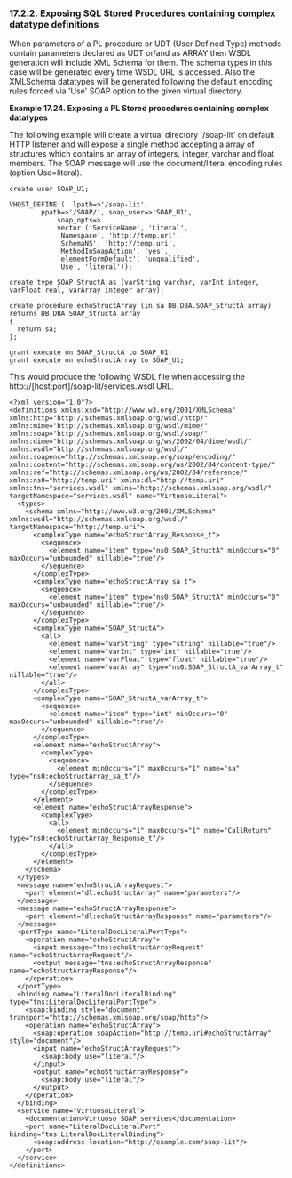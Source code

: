 <div>

<div>

<div>

<div>

### 17.2.2. Exposing SQL Stored Procedures containing complex datatype definitions

</div>

</div>

</div>

When parameters of a PL procedure or UDT (User Defined Type) methods
contain parameters declared as UDT or/and as ARRAY then WSDL generation
will include XML Schema for them. The schema types in this case will be
generated every time WSDL URL is accessed. Also the XMLSchema datatypes
will be generated following the default encoding rules forced via 'Use'
SOAP option to the given virtual directory.

<div>

**Example 17.24. Exposing a PL Stored procedures containing complex
datatypes**

<div>

The following example will create a virtual directory '/soap-lit' on
default HTTP listener and will expose a single method accepting a array
of structures which contains an array of integers, integer, varchar and
float members. The SOAP message will use the document/literal encoding
rules (option Use=literal).

``` programlisting
create user SOAP_U1;

VHOST_DEFINE (  lpath=>'/soap-lit',
        ppath=>'/SOAP/', soap_user=>'SOAP_U1',
            soap_opts=>
            vector ('ServiceName', 'Literal',
            'Namespace', 'http://temp.uri',
            'SchemaNS', 'http://temp.uri',
            'MethodInSoapAction', 'yes',
            'elementFormDefault', 'unqualified',
            'Use', 'literal'));

create type SOAP_StructA as (varString varchar, varInt integer, varFloat real, varArray integer array);

create procedure echoStructArray (in sa DB.DBA.SOAP_StructA array) returns DB.DBA.SOAP_StructA array
{
  return sa;
};

grant execute on SOAP_StructA to SOAP_U1;
grant execute on echoStructArray to SOAP_U1;
```

This would produce the following WSDL file when accessing the
http://\[host:port\]/soap-lit/services.wsdl URL.

``` programlisting
<?xml version="1.0"?>
<definitions xmlns:xsd="http://www.w3.org/2001/XMLSchema" xmlns:http="http://schemas.xmlsoap.org/wsdl/http/" xmlns:mime="http://schemas.xmlsoap.org/wsdl/mime/" xmlns:soap="http://schemas.xmlsoap.org/wsdl/soap/" xmlns:dime="http://schemas.xmlsoap.org/ws/2002/04/dime/wsdl/" xmlns:wsdl="http://schemas.xmlsoap.org/wsdl/" xmlns:soapenc="http://schemas.xmlsoap.org/soap/encoding/" xmlns:content="http://schemas.xmlsoap.org/ws/2002/04/content-type/" xmlns:ref="http://schemas.xmlsoap.org/ws/2002/04/reference/" xmlns:ns0="http://temp.uri" xmlns:dl="http://temp.uri" xmlns:tns="services.wsdl" xmlns="http://schemas.xmlsoap.org/wsdl/" targetNamespace="services.wsdl" name="VirtuosoLiteral">
  <types>
    <schema xmlns="http://www.w3.org/2001/XMLSchema" xmlns:wsdl="http://schemas.xmlsoap.org/wsdl/" targetNamespace="http://temp.uri">
      <complexType name="echoStructArray_Response_t">
        <sequence>
          <element name="item" type="ns0:SOAP_StructA" minOccurs="0" maxOccurs="unbounded" nillable="true"/>
        </sequence>
      </complexType>
      <complexType name="echoStructArray_sa_t">
        <sequence>
          <element name="item" type="ns0:SOAP_StructA" minOccurs="0" maxOccurs="unbounded" nillable="true"/>
        </sequence>
      </complexType>
      <complexType name="SOAP_StructA">
        <all>
          <element name="varString" type="string" nillable="true"/>
          <element name="varInt" type="int" nillable="true"/>
          <element name="varFloat" type="float" nillable="true"/>
          <element name="varArray" type="ns0:SOAP_StructA_varArray_t" nillable="true"/>
        </all>
      </complexType>
      <complexType name="SOAP_StructA_varArray_t">
        <sequence>
          <element name="item" type="int" minOccurs="0" maxOccurs="unbounded" nillable="true"/>
        </sequence>
      </complexType>
      <element name="echoStructArray">
        <complexType>
          <sequence>
            <element minOccurs="1" maxOccurs="1" name="sa" type="ns0:echoStructArray_sa_t"/>
          </sequence>
        </complexType>
      </element>
      <element name="echoStructArrayResponse">
        <complexType>
          <all>
            <element minOccurs="1" maxOccurs="1" name="CallReturn" type="ns0:echoStructArray_Response_t"/>
          </all>
        </complexType>
      </element>
    </schema>
  </types>
  <message name="echoStructArrayRequest">
    <part element="dl:echoStructArray" name="parameters"/>
  </message>
  <message name="echoStructArrayResponse">
    <part element="dl:echoStructArrayResponse" name="parameters"/>
  </message>
  <portType name="LiteralDocLiteralPortType">
    <operation name="echoStructArray">
      <input message="tns:echoStructArrayRequest" name="echoStructArrayRequest"/>
      <output message="tns:echoStructArrayResponse" name="echoStructArrayResponse"/>
    </operation>
  </portType>
  <binding name="LiteralDocLiteralBinding" type="tns:LiteralDocLiteralPortType">
    <soap:binding style="document" transport="http://schemas.xmlsoap.org/soap/http"/>
    <operation name="echoStructArray">
      <soap:operation soapAction="http://temp.uri#echoStructArray" style="document"/>
      <input name="echoStructArrayRequest">
        <soap:body use="literal"/>
      </input>
      <output name="echoStructArrayResponse">
        <soap:body use="literal"/>
      </output>
    </operation>
  </binding>
  <service name="VirtuosoLiteral">
    <documentation>Virtuoso SOAP services</documentation>
    <port name="LiteralDocLiteralPort" binding="tns:LiteralDocLiteralBinding">
      <soap:address location="http://example.com/soap-lit"/>
    </port>
  </service>
</definitions>
        
```

</div>

</div>

  

</div>
